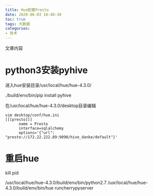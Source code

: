 ```yaml
---
title: Hue配置Presto
date: 2020-06-03 10:40:30
toc: true
tags: 大数据
categories: 
- 技术
---
```


文章内容
<!--more-->

# python3安装pyhive

进入hue安装目录/usr/local/hue/hue-4.3.0/

./build/env/bin/pip install pyhive

在/usr/local/hue/hue-4.3.0/desktop目录编辑

```
vim desktop/conf/hue.ini
[[[presto]]]
      name = Presto
      interface=sqlalchemy
      options='{"url": "presto://172.22.222.89:9090/hive_danke/default"}'

```

# 重启hue

kill pid 

/usr/local/hue/hue-4.3.0/build/env/bin/python2.7 /usr/local/hue/hue-4.3.0/build/env/bin/hue runcherrypyserver
